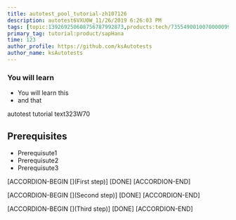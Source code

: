 ```yaml
---
title: autotest_pool_tutorial-zh107126
description: autotest6VXU0W_11/26/2019 6:26:03 PM
tags: [topic:139269250608756787992873,products:tech/73554900100700000996,tutorial:experience/advanced]
primary_tag: tutorial:product/sapHana
time: 123
author_profile: https://github.com/ksAutotests
author_name: ksAutotests
---
```

### You will learn
- You will learn this
- and that

autotest tutorial text323W70

## Prerequisites
- Prerequisute1
- Prerequisute2
- Prerequisute3

[ACCORDION-BEGIN [](First step)]
[DONE]
[ACCORDION-END]

[ACCORDION-BEGIN [](Second step)]
[DONE]
[ACCORDION-END]

[ACCORDION-BEGIN [](Third step)]
[DONE]
[ACCORDION-END]

